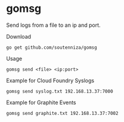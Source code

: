 # gomsg
Send logs from a file to an ip and port.

Download
```
go get github.com/soutenniza/gomsg
```

Usage
```
gomsg send <file> <ip:port>
```

Example for Cloud Foundry Syslogs
```
gomsg send syslog.txt 192.168.13.37:7000
```

Example for Graphite Events
```
gomsg send graphite.txt 192.168.13.37:7002
```
